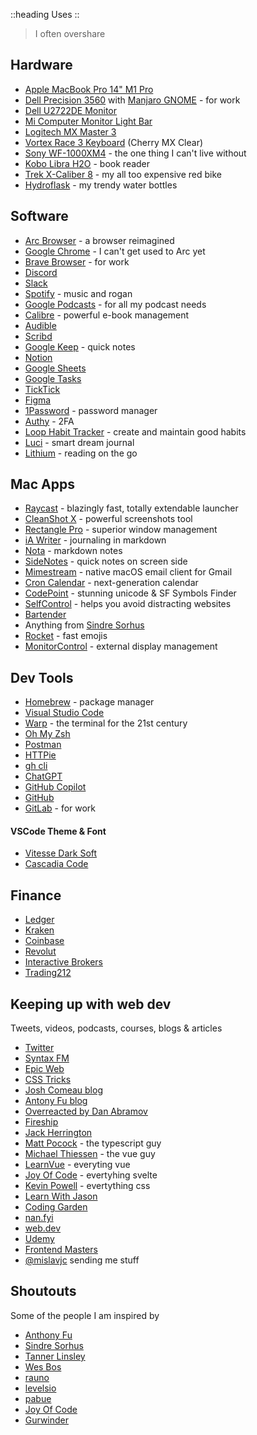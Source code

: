 ::heading
Uses
::
> I often overshare


## Hardware
- [Apple MacBook Pro 14" M1 Pro](https://www.apple.com/macbook-pro-14-and-16/)
- [Dell Precision 3560](https://www.dell.com/en-us/shop/dell-laptops/precision-3560-workstation/spd/precision-15-3560-laptop) with [Manjaro GNOME](https://manjaro.org/download/) - for work
- [Dell U2722DE Monitor](https://www.dell.com/en-us/shop/dell-ultrasharp-27-usb-c-hub-monitor-u2722de/apd/210-ayzg/monitors-monitor-accessories)
- [Mi Computer Monitor Light Bar](https://www.mi.com/global/product/mi-computer-monitor-light-bar/)
- [Logitech MX Master 3](https://www.logitech.com/en-us/products/mice/mx-master-3s.910-006557.html)
- [Vortex Race 3 Keyboard](https://mechanicalkeyboards.com/shop/index.php?l=product_detail&p=3917) (Cherry MX Clear)
- [Sony WF-1000XM4](https://electronics.sony.com/audio/headphones/truly-wireless/p/wf1000xm4-b) - the one thing I can't live without
- [Kobo Libra H2O](https://gl.kobobooks.com/products/kobo-libra-h2o) - book reader
- [Trek X-Caliber 8](https://www.trekbikes.com/us/en_US/bikes/mountain-bikes/cross-country-mountain-bikes/x-caliber/x-caliber-8/p/33193/) - my all too expensive red bike
- [Hydroflask](https://www.hydroflask.com/uk-en/) - my trendy water bottles


## Software
- [Arc Browser](https://arc.net/) - a browser reimagined
- [Google Chrome](https://www.google.com/chrome/) - I can't get used to Arc yet
- [Brave Browser](https://brave.com/) - for work
- [Discord](https://discord.com/)
- [Slack](https://slack.com/)
- [Spotify](https://www.spotify.com/) - music and rogan
- [Google Podcasts](https://podcasts.google.com/) - for all my podcast needs
- [Calibre](https://calibre-ebook.com/) - powerful e-book management
- [Audible](https://www.audible.com/)
- [Scribd](https://www.scribd.com/)
- [Google Keep](https://keep.google.com) - quick notes
- [Notion](https://www.notion.so/)
- [Google Sheets](https://www.google.com/sheets/about/)
- [Google Tasks](https://play.google.com/store/apps/details?id=com.google.android.apps.tasks&hl=en_US&gl=US)
- [TickTick](https://ticktick.com/?language=en_US)
- [Figma](https://www.figma.com/)
- [1Password](https://1password.com/) - password manager
- [Authy](https://authy.com/) - 2FA
- [Loop Habit Tracker](https://play.google.com/store/apps/details?id=org.isoron.uhabits&hl=en_US&gl=US) - create and maintain good habits
- [Luci](https://play.google.com/store/apps/details?id=com.samruston.luci&hl=en_US&gl=US) - smart dream journal
- [Lithium](https://play.google.com/store/apps/details?id=com.faultexception.reader&hl=en_US&gl=US) - reading on the go


## Mac Apps
- [Raycast](https://www.raycast.com/) - blazingly fast, totally extendable launcher
- [CleanShot X](https://cleanshot.com/) - powerful screenshots tool
- [Rectangle Pro](https://rectangleapp.com/pro) - superior window management
- [iA Writer](https://ia.net/writer) - journaling in markdown
- [Nota](https://nota.md/) - markdown notes
- [SideNotes](https://www.apptorium.com/sidenotes) - quick notes on screen side
- [Mimestream](https://mimestream.com/) - native macOS email client for Gmail
- [Cron Calendar](https://cron.com/) - next-generation calendar
- [CodePoint](https://apps.apple.com/us/app/codepoint/id6444068649) - stunning unicode & SF Symbols Finder
- [SelfControl](https://selfcontrolapp.com/) - helps you avoid distracting websites
- [Bartender](https://www.macbartender.com/Bartender4/)
- Anything from [Sindre Sorhus](https://sindresorhus.com/apps)
- [Rocket](https://matthewpalmer.net/rocket/) - fast emojis
- [MonitorControl](https://monitorcontrol.app/) - external display management

## Dev Tools
- [Homebrew](https://brew.sh/) - package manager
- [Visual Studio Code](https://code.visualstudio.com/)
- [Warp](https://www.warp.dev/) - the terminal for the 21st century
- [Oh My Zsh](https://ohmyz.sh/)
- [Postman](https://www.postman.com/)
- [HTTPie](https://httpie.io/)
- [gh cli](https://cli.github.com/)
- [ChatGPT](https://openai.com/blog/chatgpt/)
- [GitHub Copilot](https://github.com/features/copilot)
- [GitHub](https://github.com/)
- [GitLab](https://about.gitlab.com/) - for work


#### VSCode Theme & Font
- [Vitesse Dark Soft](https://marketplace.visualstudio.com/items?itemName=antfu.theme-vitesse)
- [Cascadia Code](https://github.com/microsoft/cascadia-code)

## Finance
- [Ledger](https://www.ledger.com/)
- [Kraken](https://www.kraken.com/)
- [Coinbase](https://pro.coinbase.com/)
- [Revolut](https://www.revolut.com)
- [Interactive Brokers](https://www.interactivebrokers.com/en/home.php)
- [Trading212](https://www.trading212.com/)


## Keeping up with web dev
Tweets, videos, podcasts, courses, blogs & articles
- [Twitter](https://twitter.com/home)
- [Syntax FM](https://syntax.fm/)
- [Epic Web](https://www.epicweb.dev/)
- [CSS Tricks](https://css-tricks.com/)
- [Josh Comeau blog](https://www.joshwcomeau.com/)
- [Antony Fu blog](https://antfu.me/posts)
- [Overreacted by Dan Abramov](https://overreacted.io/)
- [Fireship](https://www.youtube.com/c/Fireship)
- [Jack Herrington](https://www.youtube.com/@jherr)
- [Matt Pocock](https://www.youtube.com/@mattpocockuk) - the typescript guy
- [Michael Thiessen](https://michaelnthiessen.com/) - the vue guy
- [LearnVue](https://www.youtube.com/@LearnVue) - everyting vue
- [Joy Of Code](https://joyofcode.xyz/) - evertyhing svelte
- [Kevin Powell](https://www.youtube.com/@KevinPowell) - evertything css
- [Learn With Jason](https://www.youtube.com/@learnwithjason)
- [Coding Garden](https://www.youtube.com/c/CodingGarden?app=desktop)
- [nan.fyi](https://www.nan.fyi/)
- [web.dev](https://web.dev/)
- [Udemy](https://www.udemy.com/)
- [Frontend Masters](https://frontendmasters.com/)
- [@mislavjc](https://twitter.com/mislavjc) sending me stuff


## Shoutouts
Some of the people I am inspired by
- [Anthony Fu](https://antfu.me?ref=matijao)
- [Sindre Sorhus](https://sindresorhus.com/?ref=matijao)
- [Tanner Linsley](https://twitter.com/tannerlinsley?ref=matijao)
- [Wes Bos](https://wesbos.com/?ref=matijao)
- [rauno](https://rauno.me/?ref=matijao)
- [levelsio](https://twitter.com/levelsio?ref=matijao)
- [pabue](https://pabue.co/?ref=matijao)
- [Joy Of Code](https://joyofcode.xyz/?ref=matijao)
- [Gurwinder](https://twitter.com/g_s_bhogal?ref=matijao)

